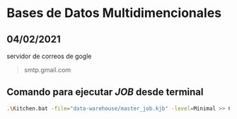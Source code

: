 # Bases de Datos Multidimencionales


## 04/02/2021
servidor de correos de gogle 
> smtp.gmail.com

## Comando para ejecutar *JOB* desde terminal 
```bash
.\Kitchen.bat -file="data-warehouse/master_job.kjb" -level=Minimal >> C:\Data_integration\data-warehouse\log.txt
```
